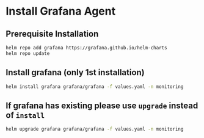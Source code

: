 # Install Grafana Agent

## Prerequisite Installation
```bash
helm repo add grafana https://grafana.github.io/helm-charts
helm repo update
```

## Install grafana (only 1st installation)
```bash
helm install grafana grafana/grafana -f values.yaml -n monitoring
```

## If grafana has existing please use `upgrade` instead of `install`
```bash
helm upgrade grafana grafana/grafana -f values.yaml -n monitoring
```